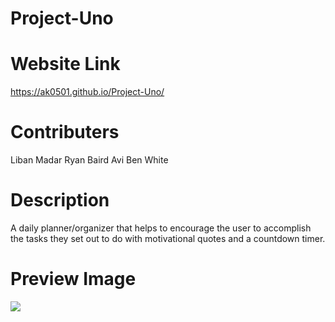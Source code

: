 # Project-Uno
 
# Website Link
https://ak0501.github.io/Project-Uno/
 
# Contributers
 Liban Madar
 Ryan Baird
 Avi
 Ben White
 
# Description
A daily planner/organizer that helps to encourage the user to accomplish the tasks they set out to do with motivational quotes and a countdown timer.

# Preview Image
![](Assets/previewImage.png)
